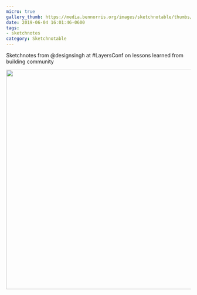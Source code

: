 ```yaml
---
micro: true
gallery_thumb: https://media.bennorris.org/images/sketchnotable/thumbs/layers-2019-singh.jpg
date: 2019-06-04 16:01:46-0600
tags:
- sketchnotes
category: Sketchnotable
---
```


Sketchnotes from @designsingh at #LayersConf on lessons learned from building community

<img src="https://media.bennorris.org/images/sketchnotable/layers-2019/layers-2019-singh.jpg" width="600" height="600" alt="" />